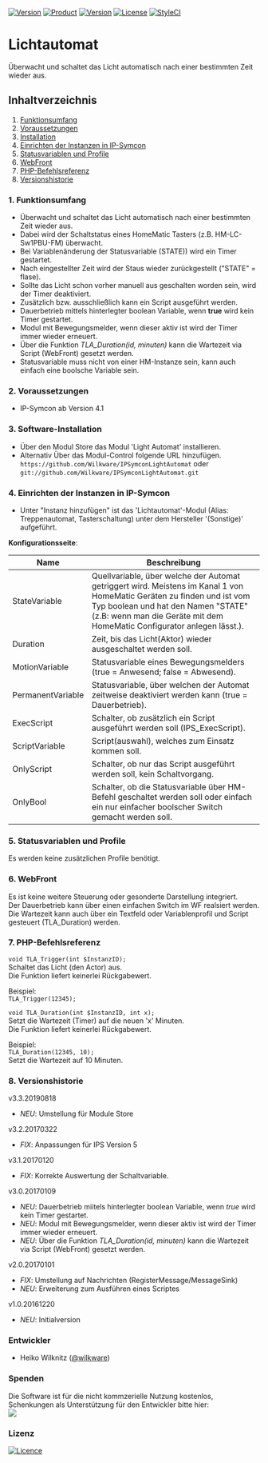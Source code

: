 [![Version](https://img.shields.io/badge/Symcon-PHP--Modul-red.svg)](https://www.symcon.de/service/dokumentation/entwicklerbereich/sdk-tools/sdk-php/)
[![Product](https://img.shields.io/badge/Symcon%20Version-4.1%20%3E-blue.svg)](https://www.symcon.de/produkt/)
[![Version](https://img.shields.io/badge/Modul%20Version-3.3.20190918-orange.svg)](https://github.com/Wilkware/IPSymconToolmatic)
[![License](https://img.shields.io/badge/License-CC%20BY--NC--SA%204.0-green.svg)](https://creativecommons.org/licenses/by-nc-sa/4.0/)
[![StyleCI](https://github.styleci.io/repos/76893952/shield?style=flat)](https://github.styleci.io/repos/76893952)

# Lichtautomat

Überwacht und schaltet das Licht automatisch nach einer bestimmten Zeit wieder aus.

## Inhaltverzeichnis

1. [Funktionsumfang](#1-funktionsumfang)
2. [Voraussetzungen](#2-voraussetzungen)
3. [Installation](#3-installation)
4. [Einrichten der Instanzen in IP-Symcon](#4-einrichten-der-instanzen-in-ip-symcon)
5. [Statusvariablen und Profile](#5-statusvariablen-und-profile)
6. [WebFront](#6-webfront)
7. [PHP-Befehlsreferenz](#7-php-befehlsreferenz)
8. [Versionshistorie](#8-versionshistorie)

### 1. Funktionsumfang

* Überwacht und schaltet das Licht automatisch nach einer bestimmten Zeit wieder aus.
* Dabei wird der Schaltstatus eines HomeMatic Tasters (z.B. HM-LC-Sw1PBU-FM) überwacht.
* Bei Variablenänderung der Statusvariable (STATE)) wird ein Timer gestartet.
* Nach eingestellter Zeit wird der Staus wieder zurückgestellt ("STATE" = flase).
* Sollte das Licht schon vorher manuell aus geschalten worden sein, wird der Timer deaktiviert.
* Zusätzlich bzw. ausschließlich kann ein Script ausgeführt werden.
* Dauerbetrieb mittels hinterlegter boolean Variable, wenn **true** wird kein Timer gestartet.
* Modul mit Bewegungsmelder, wenn dieser aktiv ist wird der Timer immer wieder erneuert.
* Über die Funktion _TLA_Duration(id, minuten)_ kann die Wartezeit via Script (WebFront) gesetzt werden.
* Statusvariable muss nicht von einer HM-Instanze sein, kann auch einfach eine boolsche Variable sein.

### 2. Voraussetzungen

* IP-Symcon ab Version 4.1

### 3. Software-Installation

* Über den Modul Store das Modul 'Light Automat' installieren.
* Alternativ Über das Modul-Control folgende URL hinzufügen.  
`https://github.com/Wilkware/IPSymconLightAutomat` oder `git://github.com/Wilkware/IPSymconLightAutomat.git`

### 4. Einrichten der Instanzen in IP-Symcon

* Unter "Instanz hinzufügen" ist das 'Lichtautomat'-Modul (Alias: Treppenautomat, Tasterschaltung) unter dem Hersteller '(Sonstige)' aufgeführt.

__Konfigurationsseite__:

Name               | Beschreibung
------------------ | ---------------------------------
StateVariable      | Quellvariable, über welche der Automat getriggert wird.  Meistens im Kanal 1 von HomeMatic Geräten zu finden und ist vom Typ boolean  und hat den Namen "STATE" (z.B: wenn man die Geräte mit dem HomeMatic Configurator anlegen lässt.).
Duration           | Zeit, bis das Licht(Aktor) wieder ausgeschaltet werden soll.
MotionVariable     | Statusvariable eines Bewegungsmelders (true = Anwesend; false = Abwesend).
PermanentVariable  | Statusvariable, über welchen der Automat zeitweise deaktiviert werden kann (true = Dauerbetrieb).
ExecScript         | Schalter, ob zusätzlich ein Script ausgeführt werden soll (IPS_ExecScript).
ScriptVariable     | Script(auswahl), welches zum Einsatz kommen soll.
OnlyScript         | Schalter, ob nur das Script ausgeführt werden soll, kein Schaltvorgang.
OnlyBool           | Schalter, ob die Statusvariable über HM-Befehl geschaltet werden soll oder einfach ein nur einfacher boolscher Switch gemacht werden soll.

### 5. Statusvariablen und Profile

Es werden keine zusätzlichen Profile benötigt.

### 6. WebFront

Es ist keine weitere Steuerung oder gesonderte Darstellung integriert.  
Der Dauerbetrieb kann über einen einfachen Switch im WF realsiert werden.  
Die Wartezeit kann auch über ein Textfeld oder Variablenprofil und Script gesteuert (TLA_Duration) werden.

### 7. PHP-Befehlsreferenz

`void TLA_Trigger(int $InstanzID);`  
Schaltet das Licht (den Actor) aus.  
Die Funktion liefert keinerlei Rückgabewert.  

Beispiel:  
`TLA_Trigger(12345);`  

`void TLA_Duration(int $InstanzID, int x);`  
Setzt die Wartezeit (Timer) auf die neuen 'x' Minuten.  
Die Funktion liefert keinerlei Rückgabewert.

Beispiel:  
`TLA_Duration(12345, 10);`  
Setzt die Wartezeit auf 10 Minuten.

### 8. Versionshistorie

v3.3.20190818

* _NEU_: Umstellung für Module Store

v3.2.20170322

* _FIX_: Anpassungen für IPS Version 5

v3.1.20170120

* _FIX_: Korrekte Auswertung der Schaltvariable.

v3.0.20170109

* _NEU_: Dauerbetrieb miitels hinterlegter boolean Variable, wenn _true_ wird kein Timer gestartet.
* _NEU_: Modul mit Bewegungsmelder, wenn dieser aktiv ist wird der Timer immer wieder erneuert.
* _NEU_: Über die Funktion _TLA_Duration(id, minuten)_ kann die Wartezeit via Script (WebFront) gesetzt werden.

v2.0.20170101

* _FIX_: Umstellung auf Nachrichten (RegisterMessage/MessageSink)
* _NEU_: Erweiterung zum Ausführen eines Scriptes

v1.0.20161220

* _NEU_: Initialversion

### Entwickler

* Heiko Wilknitz ([@wilkware](https://github.com/wilkware))

### Spenden

Die Software ist für die nicht kommzerielle Nutzung kostenlos, Schenkungen als Unterstützung für den Entwickler bitte hier:  
<a href="https://www.paypal.com/cgi-bin/webscr?cmd=_s-xclick&hosted_button_id=8816166" target="_blank"><img src="https://www.paypalobjects.com/de_DE/DE/i/btn/btn_donate_LG.gif" border="0" /></a>

### Lizenz

[![Licence](https://licensebuttons.net/i/l/by-nc-sa/transparent/00/00/00/88x31-e.png)](https://creativecommons.org/licenses/by-nc-sa/4.0/)
